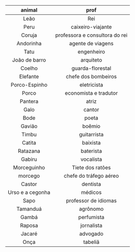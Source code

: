 |animal|prof|
|:--:|:--:|
|Leão|Rei|
|Peru|caixeiro-viajante|
|Coruja|professora e consultora do rei|
|Andorinha|agente de viagens|
|Tatu|engenheiro|
|João de barro|arquiteto|
|Coelho|guarda-florestal|
|Elefante|chefe dos bombeiros|
|Porco-Espinho|eletricista|
|Porco|economista e tradutor|
|Pantera|atriz|
|Galo|cantor|
|Bode|poeta|
|Gavião|boêmio|
|Timbu|guitarrista|
|Catita|baixista|
|Ratazana|baterista|
|Gabiru|vocalista|
|Morceguinho|Tiete dos ratões|
|morcego|chefe do tráfego aéreo|
|Castor|dentista|
|Urso e a cegonha|médicos|
|Sapo|professor de idiomas|
|Tamanduá|agrônomo|
|Gambá|perfumista|
|Raposa|jornalista|
|Jacaré|advogado|
|Onça|tabeliã|
